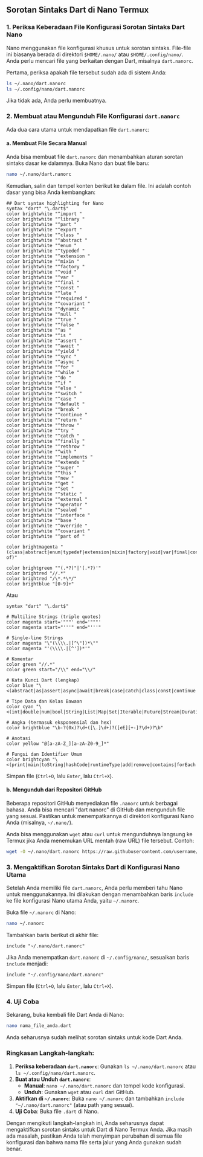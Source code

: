 ## Sorotan Sintaks Dart di Nano Termux

### 1. Periksa Keberadaan File Konfigurasi Sorotan Sintaks Dart Nano

Nano menggunakan file konfigurasi khusus untuk sorotan sintaks. File-file ini biasanya berada di direktori `$HOME/.nano/` atau `$HOME/.config/nano/`. Anda perlu mencari file yang berkaitan dengan Dart, misalnya `dart.nanorc`.

Pertama, periksa apakah file tersebut sudah ada di sistem Anda:

```bash
ls ~/.nano/dart.nanorc
ls ~/.config/nano/dart.nanorc
```

Jika tidak ada, Anda perlu membuatnya.

### 2. Membuat atau Mengunduh File Konfigurasi `dart.nanorc`

Ada dua cara utama untuk mendapatkan file `dart.nanorc`:

#### a. Membuat File Secara Manual

Anda bisa membuat file `dart.nanorc` dan menambahkan aturan sorotan sintaks dasar ke dalamnya. Buka Nano dan buat file baru:

```bash
nano ~/.nano/dart.nanorc
```

Kemudian, salin dan tempel konten berikut ke dalam file. Ini adalah contoh dasar yang bisa Anda kembangkan:

```shell
## Dart syntax highlighting for Nano
syntax "dart" "\.dart$"
color brightwhite "^import "
color brightwhite "^library "
color brightwhite "^part "
color brightwhite "^export "
color brightwhite "^class "
color brightwhite "^abstract "
color brightwhite "^enum "
color brightwhite "^typedef "
color brightwhite "^extension "
color brightwhite "^mixin "
color brightwhite "^factory "
color brightwhite "^void "
color brightwhite "^var "
color brightwhite "^final "
color brightwhite "^const "
color brightwhite "^late "
color brightwhite "^required "
color brightwhite "^covariant "
color brightwhite "^dynamic "
color brightwhite "^null "
color brightwhite "^true "
color brightwhite "^false "
color brightwhite "^as "
color brightwhite "^is "
color brightwhite "^assert "
color brightwhite "^await "
color brightwhite "^yield "
color brightwhite "^sync "
color brightwhite "^async "
color brightwhite "^for "
color brightwhite "^while "
color brightwhite "^do "
color brightwhite "^if "
color brightwhite "^else "
color brightwhite "^switch "
color brightwhite "^case "
color brightwhite "^default "
color brightwhite "^break "
color brightwhite "^continue "
color brightwhite "^return "
color brightwhite "^throw "
color brightwhite "^try "
color brightwhite "^catch "
color brightwhite "^finally "
color brightwhite "^rethrow "
color brightwhite "^with "
color brightwhite "^implements "
color brightwhite "^extends "
color brightwhite "^super "
color brightwhite "^this "
color brightwhite "^new "
color brightwhite "^get "
color brightwhite "^set "
color brightwhite "^static "
color brightwhite "^external "
color brightwhite "^operator "
color brightwhite "^sealed "
color brightwhite "^interface "
color brightwhite "^base "
color brightwhite "^override "
color brightwhite "^covariant "
color brightwhite "^part of "

color brightmagenta "(class|abstract|enum|typedef|extension|mixin|factory|void|var|final|const|late|required|covariant|dynamic|null|true|false|as|is|assert|await|yield|sync|async|for|while|do|if|else|switch|case|default|break|continue|return|throw|try|catch|finally|rethrow|with|implements|extends|super|this|new|get|set|static|external|operator|sealed|interface|base|override|covariant|part of)"

color brightgreen ""(.*?)"|'(.*?)'"
color brightred "//.*"
color brightred "/\*.*\*/"
color brightblue "[0-9]+"
```

Atau

```shell
syntax "dart" "\.dart$"

# Multiline Strings (triple quotes)
color magenta start='"""' end='"""'
color magenta start="'''" end="'''"

# Single-line Strings
color magenta "\"(\\\\.|[^\"])*\""
color magenta "'(\\\\.|[^'])*'"

# Komentar
color green "//.*"
color green start="/\\" end="\\/"

# Kata Kunci Dart (lengkap)
color blue "\<(abstract|as|assert|async|await|break|case|catch|class|const|continue|covariant|default|deferred|do|dynamic|else|enum|export|extends|extension|external|factory|false|final|finally|for|Function|get|hide|if|implements|import|in|interface|is|late|library|mixin|new|null|on|operator|part|required|rethrow|return|set|show|static|super|switch|sync|this|throw>

# Tipe Data dan Kelas Bawaan
color cyan "\<(int|double|num|bool|String|List|Map|Set|Iterable|Future|Stream|Duration|DateTime|RegExp|Type|Symbol|Object|dynamic|Never)\>"

# Angka (termasuk eksponensial dan hex)
color brightblue "\b-?(0x)?\d+([\.]\d+)?([eE][+-]?\d+)?\b"

# Anotasi
color yellow "@[a-zA-Z_][a-zA-Z0-9_]*"

# Fungsi dan Identifier Umum
color brightcyan "\<(print|main|toString|hashCode|runtimeType|add|remove|contains|forEach|length)\>"
```

Simpan file (`Ctrl+O`, lalu `Enter`, lalu `Ctrl+X`).

#### b. Mengunduh dari Repositori GitHub

Beberapa repositori GitHub menyediakan file `.nanorc` untuk berbagai bahasa. Anda bisa mencari "dart nanorc" di GitHub dan mengunduh file yang sesuai. Pastikan untuk menempatkannya di direktori konfigurasi Nano Anda (misalnya, `~/.nano/`).

Anda bisa menggunakan `wget` atau `curl` untuk mengunduhnya langsung ke Termux jika Anda menemukan URL mentah (raw URL) file tersebut. Contoh:

```bash
wget -O ~/.nano/dart.nanorc https://raw.githubusercontent.com/username/repo/branch/dart.nanorc # Ganti URL ini dengan URL yang benar
```

### 3. Mengaktifkan Sorotan Sintaks Dart di Konfigurasi Nano Utama

Setelah Anda memiliki file `dart.nanorc`, Anda perlu memberi tahu Nano untuk menggunakannya. Ini dilakukan dengan menambahkan baris `include` ke file konfigurasi Nano utama Anda, yaitu `~/.nanorc`.

Buka file `~/.nanorc` di Nano:

```bash
nano ~/.nanorc
```

Tambahkan baris berikut di akhir file:

```nanorc
include "~/.nano/dart.nanorc"
```

Jika Anda menempatkan `dart.nanorc` di `~/.config/nano/`, sesuaikan baris `include` menjadi:

```nanorc
include "~/.config/nano/dart.nanorc"
```

Simpan file (`Ctrl+O`, lalu `Enter`, lalu `Ctrl+X`).

### 4. Uji Coba

Sekarang, buka kembali file Dart Anda di Nano:

```bash
nano nama_file_anda.dart
```

Anda seharusnya sudah melihat sorotan sintaks untuk kode Dart Anda.

### Ringkasan Langkah-langkah:

1.  **Periksa keberadaan `dart.nanorc`**: Gunakan `ls ~/.nano/dart.nanorc` atau `ls ~/.config/nano/dart.nanorc`.
2.  **Buat atau Unduh `dart.nanorc`**:
    - **Manual**: `nano ~/.nano/dart.nanorc` dan tempel kode konfigurasi.
    - **Unduh**: Gunakan `wget` atau `curl` dari GitHub.
3.  **Aktifkan di `~/.nanorc`**: Buka `nano ~/.nanorc` dan tambahkan `include "~/.nano/dart.nanorc"` (atau path yang sesuai).
4.  **Uji Coba**: Buka file `.dart` di Nano.

Dengan mengikuti langkah-langkah ini, Anda seharusnya dapat mengaktifkan sorotan sintaks untuk Dart di Nano Termux Anda. Jika masih ada masalah, pastikan Anda telah menyimpan perubahan di semua file konfigurasi dan bahwa nama file serta jalur yang Anda gunakan sudah benar.

